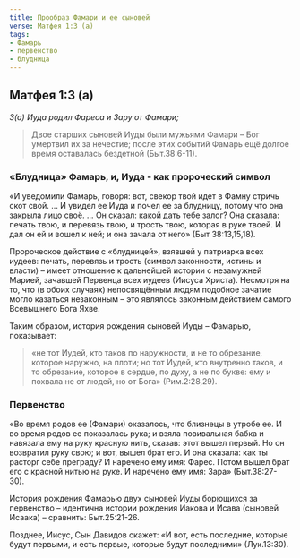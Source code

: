 ```yaml
---
title: Прообраз Фамари и ее сыновей
verse: Матфея 1:3 (а)
tags: 
- Фамарь
- первенство
- блудница
---
```


## Матфея 1:3 (а)

*3(а) Иуда родил Фареса и Зару от Фамари;*

>Двое старших сыновей  Иуды были мужьями Фамари – Бог умертвил их за нечестие; после этих событий Фамарь ещё долгое время оставалась бездетной (Быт.38:6-11). 

### «Блудница» Фамарь, и, Иуда - как пророческий символ

«И уведомили Фамарь, говоря: вот, свекор твой идет в Фамну стричь скот свой. … И увидел ее Иуда и почел ее за блудницу, потому что она закрыла лицо своё. … Он сказал: какой дать тебе залог? Она сказала: печать твою, и перевязь твою, и трость твою, которая в руке твоей. И дал он ей и вошел к ней; и она зачала от него» (Быт 38:13,15,18). 

Пророческое действие с «блудницей», взявшей у патриарха всех иудеев:  печать, перевязь и трость (символ законности, истины и власти) – имеет отношение к дальнейшей истории с незамужней  Марией, зачавшей Первенца всех иудеев (Иисуса Христа). Несмотря на то, что (в обоих случаях) непосвящённым людям подобное зачатие могло казаться незаконным – это являлось законным действием самого Всевышнего Бога Яхве. 

Таким образом, история рождения сыновей Иуды – 
Фамарью, показывает:
 
 >«не тот Иудей, кто таков по наружности, и не то обрезание, которое наружно, на плоти; но тот Иудей, кто внутренно таков, и то обрезание, которое в сердце, по духу, а не по букве: ему и похвала не от людей, но от Бога» (Рим.2:28,29). 

### Первенство

«Во время родов ее (Фамари) оказалось, что близнецы в утробе ее. И во время родов ее показалась рука; и взяла повивальная бабка и навязала ему на руку красную нить, сказав: этот вышел первый. Но он возвратил руку свою; и вот, вышел брат его. И она сказала: как ты расторг себе преграду? И наречено ему имя: Фарес.  Потом вышел брат его с красной нитью на руке. И наречено ему имя: Зара» (Быт.38:27-30).

История рождения Фамарью двух сыновей Иуды борющихся за первенство – идентична истории рождения Иакова и Исава (сыновей Исаака) – сравнить: Быт.25:21-26.   

Позднее, Иисус, Сын Давидов скажет: «И вот, есть последние, которые будут первыми, и есть первые, которые будут последними» (Лук.13:30). 